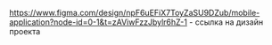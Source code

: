 https://www.figma.com/design/npF6uEFiX7ToyZaSU9DZub/mobile-application?node-id=0-1&t=zAViwFzzJbylr6hZ-1 - ссылка на дизайн проекта

